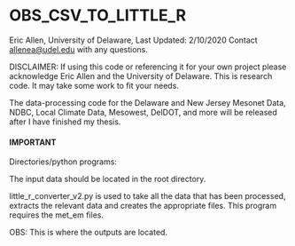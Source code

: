 # OBS_CSV_TO_LITTLE_R

Eric Allen, University of Delaware, Last Updated: 2/10/2020
Contact allenea@udel.edu with any questions.

DISCLAIMER: 
If using this code or referencing it for your own project please acknowledge Eric Allen and the University of Delaware. This is research code. It may take some work to fit your needs.

The data-processing code for the Delaware and New Jersey Mesonet Data, NDBC, Local Climate Data, Mesowest, DelDOT, and more will be released after I have finished my thesis.

#### IMPORTANT #####

Directories/python programs:

The input data should be located in the root directory.

little_r_converter_v2.py is used to take all the data that has been processed, extracts the relevant data and creates the appropriate files. This program requires the met_em files.

OBS: This is where the outputs are located.



